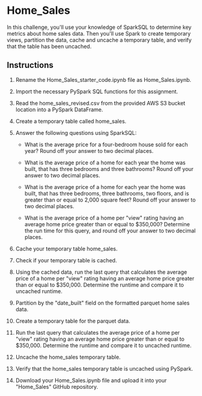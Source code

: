# Home_Sales

In this challenge, you'll use your knowledge of SparkSQL to determine key metrics about home sales data. Then you'll use Spark to create temporary views, partition the data, cache and uncache a temporary table, and verify that the table has been uncached.

## Instructions

  1. Rename the Home_Sales_starter_code.ipynb file as Home_Sales.ipynb.

  2. Import the necessary PySpark SQL functions for this assignment.

  3. Read the home_sales_revised.csv from the provided AWS S3 bucket location into a PySpark DataFrame.

  4. Create a temporary table called home_sales.

  5. Answer the following questions using SparkSQL:

      * What is the average price for a four-bedroom house sold for each year? Round off your answer to two decimal places.

      * What is the average price of a home for each year the home was built, that has three bedrooms and three bathrooms? Round off your answer to two decimal places.

      * What is the average price of a home for each year the home was built, that has three bedrooms, three bathrooms, two floors, and is greater than or equal to 2,000 square feet? 
        Round off your answer to two decimal places.

      * What is the average price of a home per "view" rating having an average home price greater than or equal to $350,000? Determine the run time for this query, and round off your          answer to two decimal places.

  6. Cache your temporary table home_sales.

  7. Check if your temporary table is cached.

  8. Using the cached data, run the last query that calculates the average price of a home per "view" rating having an average home price greater than or equal to $350,000. Determine        the runtime and compare it to uncached runtime.

  9. Partition by the "date_built" field on the formatted parquet home sales data.

  10. Create a temporary table for the parquet data.

  11. Run the last query that calculates the average price of a home per "view" rating having an average home price greater than or equal to $350,000. Determine the runtime and compare 
      it to uncached runtime.

  12. Uncache the home_sales temporary table.

  13. Verify that the home_sales temporary table is uncached using PySpark.

  14. Download your Home_Sales.ipynb file and upload it into your "Home_Sales" GitHub repository.

